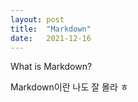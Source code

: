 ```yaml
---
layout: post
title:  "Markdown"
date:   2021-12-16
---
```


<p class="intro">What is Markdown?<p>

Markdown이란 나도 잘 몰라 ㅎ